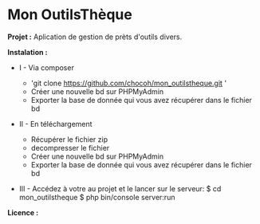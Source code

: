 # Mon OutilsThèque

**Projet :**
Aplication de gestion de prèts d'outils divers.

**Instalation :**
  * I - Via composer
    - 'git clone https://github.com/chocoh/mon_outilstheque.git '
    - Créer une nouvelle bd sur PHPMyAdmin
    - Exporter la base de donnée qui vous avez récupérer dans le fichier bd

  * II - En téléchargement
    - Récupérer le fichier zip
    - decompresser le fichier
    - Créer une nouvelle bd sur PHPMyAdmin
    - Exporter la base de donnée qui vous avez récupérer dans le fichier bd

  * III - Accédez à votre au projet et le lancer sur le serveur:
    $ cd mon_outilstheque
    $ php bin/console server:run


**Licence :**
